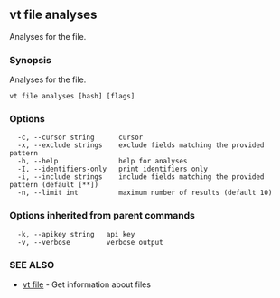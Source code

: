 ## vt file analyses

Analyses for the file.

### Synopsis

Analyses for the file.

```
vt file analyses [hash] [flags]
```

### Options

```
  -c, --cursor string      cursor
  -x, --exclude strings    exclude fields matching the provided pattern
  -h, --help               help for analyses
  -I, --identifiers-only   print identifiers only
  -i, --include strings    include fields matching the provided pattern (default [**])
  -n, --limit int          maximum number of results (default 10)
```

### Options inherited from parent commands

```
  -k, --apikey string   api key
  -v, --verbose         verbose output
```

### SEE ALSO

* [vt file](vt_file.md)	 - Get information about files

